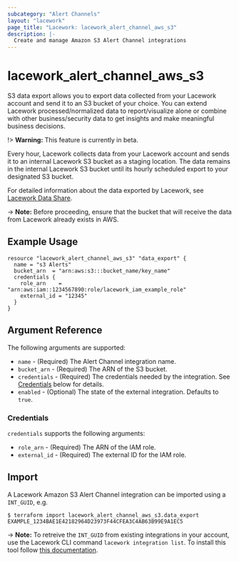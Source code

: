 ```yaml
---
subcategory: "Alert Channels"
layout: "lacework"
page_title: "Lacework: lacework_alert_channel_aws_s3"
description: |-
  Create and manage Amazon S3 Alert Channel integrations
---
```


# lacework\_alert\_channel\_aws\_s3

S3 data export allows you to export data collected from your Lacework account and send it to an S3 bucket of
your choice. You can extend Lacework processed/normalized data to report/visualize alone or combine with other
business/security data to get insights and make meaningful business decisions.

!> **Warning:** This feature is currently in beta.

Every hour, Lacework collects data from your Lacework account and sends it to an internal Lacework S3 bucket as
a staging location. The data remains in the internal Lacework S3 bucket until its hourly scheduled export to your
designated S3 bucket.

For detailed information about the data exported by Lacework, see [Lacework Data Share](https://support.lacework.com/hc/sections/360011719393).

-> **Note:** Before proceeding, ensure that the bucket that will receive the data from Lacework already exists in AWS.

## Example Usage

```hcl
resource "lacework_alert_channel_aws_s3" "data_export" {
  name = "s3 Alerts"
  bucket_arn  = "arn:aws:s3:::bucket_name/key_name"
  credentials {
    role_arn    = "arn:aws:iam::1234567890:role/lacework_iam_example_role"
    external_id = "12345"
  }
}
```

## Argument Reference

The following arguments are supported:

* `name` - (Required) The Alert Channel integration name.
* `bucket_arn` - (Required) The ARN of the S3 bucket.
* `credentials` - (Required) The credentials needed by the integration. See [Credentials](#credentials) below for details.
* `enabled` - (Optional) The state of the external integration. Defaults to `true`.

### Credentials

`credentials` supports the following arguments:

* `role_arn` - (Required) The ARN of the IAM role.
* `external_id` - (Required) The external ID for the IAM role.

## Import

A Lacework Amazon S3 Alert Channel integration can be imported using a `INT_GUID`, e.g.

```
$ terraform import lacework_alert_channel_aws_s3.data_export EXAMPLE_1234BAE1E42182964D23973F44CFEA3C4AB63B99E9A1EC5
```
-> **Note:** To retreive the `INT_GUID` from existing integrations in your account, use the
	Lacework CLI command `lacework integration list`. To install this tool follow
	[this documentation](https://docs.lacework.com/cli/).
